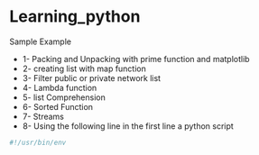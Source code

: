 # Learning_python
Sample Example

* 1- Packing and Unpacking with prime function and matplotlib
* 2- creating list with map function
* 3- Filter public or private network list
* 4- Lambda function
* 5- list Comprehension
* 6- Sorted Function
* 7- Streams
* 8- Using the following line in the first line a python script
```bash
#!/usr/bin/env
```
